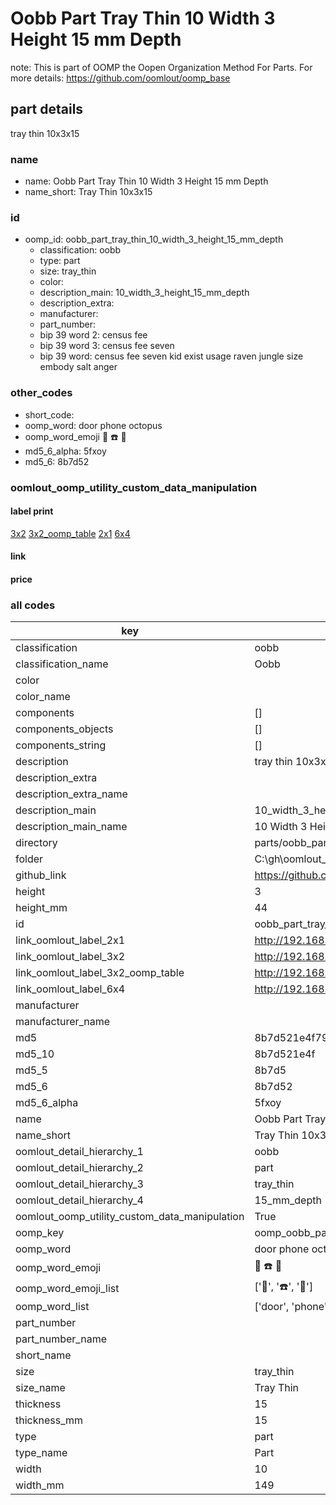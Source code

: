 # Oobb Part Tray Thin 10 Width 3 Height 15 mm Depth  

note: This is part of OOMP the Oopen Organization Method For Parts. For more details: https://github.com/oomlout/oomp_base

##  part details
  



tray thin 10x3x15



### name
* name: Oobb Part Tray Thin 10 Width 3 Height 15 mm Depth
* name_short: Tray Thin 10x3x15 
### id
* oomp_id: oobb_part_tray_thin_10_width_3_height_15_mm_depth
  * classification: oobb
  * type: part
  * size: tray_thin
  * color: 
  * description_main: 10_width_3_height_15_mm_depth
  * description_extra: 
  * manufacturer: 
  * part_number: 
  * bip 39 word 2: census fee
  * bip 39 word 3: census fee seven
  * bip 39 word: census fee seven kid exist usage raven jungle size embody salt anger

### other_codes
* short_code: 
* oomp_word: door phone octopus
* oomp_word_emoji :door: :phone: :octopus:
* md5_6_alpha: 5fxoy
* md5_6: 8b7d52






### oomlout_oomp_utility_custom_data_manipulation
#### label print
[3x2](http://192.168.1.245:1112/?label=oomp%205fxoy)
[3x2_oomp_table](http://192.168.1.108:1112/?label=oomp%205fxoy)
[2x1](http://192.168.1.242:1112/?label=oomp%205fxoy)
[6x4](http://192.168.1.55:1112/?label=oomp%205fxoy)    

#### link

                              

#### price







### all codes 
| key | value |  
| --- | --- |  
| classification | oobb |  
| classification_name | Oobb |  
| color |  |  
| color_name |  |  
| components | [] |  
| components_objects | [] |  
| components_string | [] |  
| description | tray thin 10x3x15 |  
| description_extra |  |  
| description_extra_name |  |  
| description_main | 10_width_3_height_15_mm_depth |  
| description_main_name | 10 Width 3 Height 15 mm Depth |  
| directory | parts/oobb_part_tray_thin_10_width_3_height_15_mm_depth |  
| folder | C:\gh\oomlout_oobb_version_4_generated_parts\parts\oobb_part_tray_thin_10_width_3_height_15_mm_depth |  
| github_link | https://github.com/oomlout/oomlout_oomp_part_src/tree/main/parts/oobb_part_tray_thin_10_width_3_height_15_mm_depth |  
| height | 3 |  
| height_mm | 44 |  
| id | oobb_part_tray_thin_10_width_3_height_15_mm_depth |  
| link_oomlout_label_2x1 | http://192.168.1.242:1112/?label=oomp%205fxoy |  
| link_oomlout_label_3x2 | http://192.168.1.245:1112/?label=oomp%205fxoy |  
| link_oomlout_label_3x2_oomp_table | http://192.168.1.108:1112/?label=oomp%205fxoy |  
| link_oomlout_label_6x4 | http://192.168.1.55:1112/?label=oomp%205fxoy |  
| manufacturer |  |  
| manufacturer_name |  |  
| md5 | 8b7d521e4f79164fbe27e7a58955212a |  
| md5_10 | 8b7d521e4f |  
| md5_5 | 8b7d5 |  
| md5_6 | 8b7d52 |  
| md5_6_alpha | 5fxoy |  
| name | Oobb Part Tray Thin 10 Width 3 Height 15 mm Depth |  
| name_short | Tray Thin 10x3x15  |  
| oomlout_detail_hierarchy_1 | oobb |  
| oomlout_detail_hierarchy_2 | part |  
| oomlout_detail_hierarchy_3 | tray_thin |  
| oomlout_detail_hierarchy_4 | 15_mm_depth |  
| oomlout_oomp_utility_custom_data_manipulation | True |  
| oomp_key | oomp_oobb_part_tray_thin_10_width_3_height_15_mm_depth |  
| oomp_word | door phone octopus |  
| oomp_word_emoji | :door: :phone: :octopus: |  
| oomp_word_emoji_list | [':door:', ':phone:', ':octopus:'] |  
| oomp_word_list | ['door', 'phone', 'octopus'] |  
| part_number |  |  
| part_number_name |  |  
| short_name |  |  
| size | tray_thin |  
| size_name | Tray Thin |  
| thickness | 15 |  
| thickness_mm | 15 |  
| type | part |  
| type_name | Part |  
| width | 10 |  
| width_mm | 149 |  
